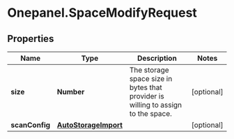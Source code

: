 # Onepanel.SpaceModifyRequest

## Properties
Name | Type | Description | Notes
------------ | ------------- | ------------- | -------------
**size** | **Number** | The storage space size in bytes that provider is willing to assign to the space.  | [optional] 
**scanConfig** | [**AutoStorageImport**](AutoStorageImport.md) |  | [optional] 


